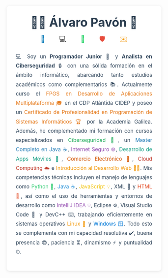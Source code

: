 <link rel="stylesheet" href="https://cdnjs.cloudflare.com/ajax/libs/font-awesome/6.0.0-beta3/css/all.min.css">

<div style="max-width:800px; background:#fff; margin:20px auto; padding:30px; border-radius:10px; box-shadow:0 2px 10px rgba(0,0,0,0.1);">
  <div style="text-align:center; margin-bottom:20px;">
    <h1 style="margin:0; font-size:2.8em; color:#2c3e50;">👨‍💻 Álvaro Pavón 🚀</h1>
    <div style="margin-top:15px; font-size:1.6em;">
      <a href="https://www.linkedin.com/in/alvaro-pav%C3%B3n-mart%C3%ADnez-a1a87b241/" target="_blank" style="margin:0 20px; color:#0077b5; text-decoration:none;" title="LinkedIn">
        <i class="fab fa-linkedin"></i> 🔗
      </a>
      <a href="https://github.com/AlvaroPavon" target="_blank" style="margin:0 20px; color:#333; text-decoration:none;" title="GitHub">
        <i class="fab fa-github"></i> 💻
      </a>
      <a href="https://wa.me/34662443794/?text=Hola%21" target="_blank" style="margin:0 20px; color:#25D366; text-decoration:none;" title="WhatsApp">
        <i class="fab fa-whatsapp"></i> 📲
      </a>
      <a href="https://app.hackthebox.com/profile/overview" target="_blank" style="margin:0 20px; color:#e74c3c; text-decoration:none;" title="HackTheBox">
        <i class="fas fa-shield-alt"></i> 🛡️
      </a>
      <a href="mailto:alvaropavonmartinez7@gmail.com" style="margin:0 20px; color:#f39c12; text-decoration:none;" title="Email">
        <i class="fas fa-envelope"></i> ✉️
      </a>
    </div>
  </div>
  <div style="font-size:1.2em; line-height:1.8; color:#34495e; text-align:justify;">
    <p>
      💻 Soy un <strong>Programador Junior</strong> <i class="fas fa-laptop-code" style="color:#2ecc71;"></i> 🚀 y <strong>Analista en Ciberseguridad</strong> <i class="fas fa-user-shield" style="color:#e74c3c;"></i> 🔒 con una sólida formación en el ámbito informático, abarcando tanto estudios académicos como complementarios 📚. Actualmente curso el <span style="color:#e67e22;">FPGS en Desarrollo de Aplicaciones Multiplataforma <i class="fas fa-graduation-cap"></i> 🎓</span> en el CDP Atlántida CIDEP y poseo un <span style="color:#e67e22;">Certificado de Profesionalidad en Programación de Sistemas Informáticos <i class="fas fa-certificate"></i> 🏆</span> por la Academia Galilea. Además, he complementado mi formación con cursos especializados en <span style="color:#27ae60;">Ciberseguridad <i class="fas fa-lock"></i> 🔐</span>, un <span style="color:#2980b9;">Master Completo en Java <i class="fas fa-coffee"></i> ☕</span>, <span style="color:#8e44ad;">Internet Seguro <i class="fas fa-globe"></i> 🌐</span>, <span style="color:#16a085;">Desarrollo de Apps Móviles <i class="fas fa-mobile-alt"></i> 📱</span>, <span style="color:#d35400;">Comercio Electrónico <i class="fas fa-shopping-cart"></i> 🛒</span>, <span style="color:#c0392b;">Cloud Computing <i class="fas fa-cloud"></i> ☁️</span> e <span style="color:#f39c12;">Introducción al Desarrollo Web <i class="fas fa-code"></i> 👨‍💻</span>. Mis competencias técnicas incluyen el manejo de lenguajes como <span style="color:#2ecc71;">Python <i class="fab fa-python"></i> 🐍</span>, <span style="color:#3498db;">Java <i class="fab fa-java"></i> ☕</span>, <span style="color:#f1c40f;">JavaScript <i class="fab fa-js-square"></i> 💡</span>, XML <i class="fas fa-code"></i> 📄 y <span style="color:#e34c26;">HTML <i class="fab fa-html5"></i> 🌟</span>, así como el uso de herramientas y entornos de desarrollo como <span style="color:#9b59b6;">IntelliJ IDEA <i class="fas fa-lightbulb"></i> 💡</span>, Eclipse <i class="fas fa-cogs"></i> ⚙️, Visual Studio Code <i class="fas fa-edit"></i> 📝 y DevC++ <i class="fas fa-terminal"></i> ⌨️, trabajando eficientemente en sistemas operativos <span style="color:#f39c12;">Linux <i class="fab fa-linux"></i> 🐧</span> y <span style="color:#0078d7;">Windows <i class="fab fa-windows"></i> 🪟</span>. Todo esto se complementa con mi capacidad resolutiva <i class="fas fa-check-circle" style="color:#27ae60;"></i> ✔️, buena presencia 😎, paciencia ⏳, dinamismo ⚡ y puntualidad ⏰.
    </p>
  </div>
</div>
